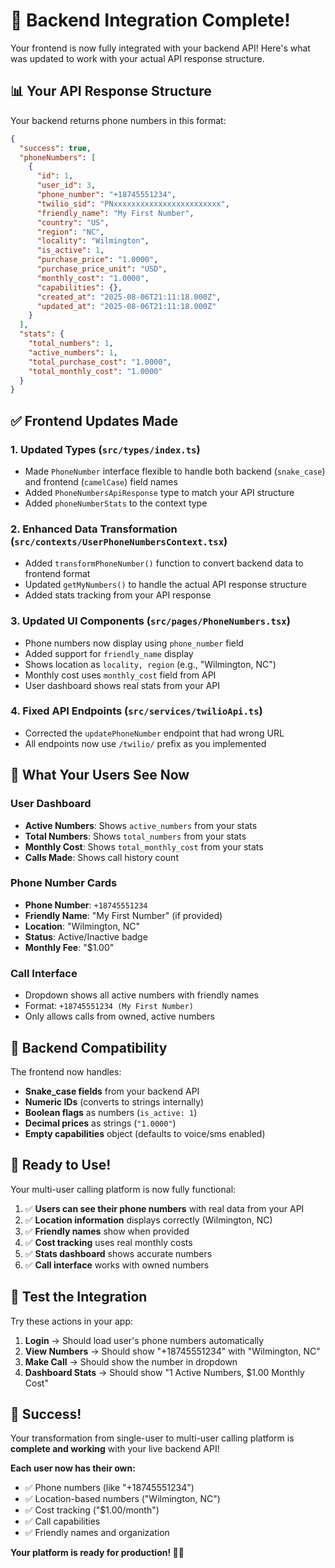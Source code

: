 # 🎉 Backend Integration Complete!

Your frontend is now fully integrated with your backend API! Here's what was updated to work with your actual API response structure.

## 📊 Your API Response Structure

Your backend returns phone numbers in this format:
```json
{
  "success": true,
  "phoneNumbers": [
    {
      "id": 1,
      "user_id": 3,
      "phone_number": "+18745551234",
      "twilio_sid": "PNxxxxxxxxxxxxxxxxxxxxxxxx",
      "friendly_name": "My First Number",
      "country": "US",
      "region": "NC",
      "locality": "Wilmington",
      "is_active": 1,
      "purchase_price": "1.0000",
      "purchase_price_unit": "USD",
      "monthly_cost": "1.0000",
      "capabilities": {},
      "created_at": "2025-08-06T21:11:18.000Z",
      "updated_at": "2025-08-06T21:11:18.000Z"
    }
  ],
  "stats": {
    "total_numbers": 1,
    "active_numbers": 1,
    "total_purchase_cost": "1.0000",
    "total_monthly_cost": "1.0000"
  }
}
```

## ✅ Frontend Updates Made

### 1. **Updated Types** (`src/types/index.ts`)
- Made `PhoneNumber` interface flexible to handle both backend (`snake_case`) and frontend (`camelCase`) field names
- Added `PhoneNumbersApiResponse` type to match your API structure
- Added `phoneNumberStats` to the context type

### 2. **Enhanced Data Transformation** (`src/contexts/UserPhoneNumbersContext.tsx`)
- Added `transformPhoneNumber()` function to convert backend data to frontend format
- Updated `getMyNumbers()` to handle the actual API response structure
- Added stats tracking from your API response

### 3. **Updated UI Components** (`src/pages/PhoneNumbers.tsx`)
- Phone numbers now display using `phone_number` field
- Added support for `friendly_name` display
- Shows location as `locality, region` (e.g., "Wilmington, NC")
- Monthly cost uses `monthly_cost` field from API
- User dashboard shows real stats from your API

### 4. **Fixed API Endpoints** (`src/services/twilioApi.ts`)
- Corrected the `updatePhoneNumber` endpoint that had wrong URL
- All endpoints now use `/twilio/` prefix as you implemented

## 🎯 What Your Users See Now

### **User Dashboard**
- **Active Numbers**: Shows `active_numbers` from your stats
- **Total Numbers**: Shows `total_numbers` from your stats  
- **Monthly Cost**: Shows `total_monthly_cost` from your stats
- **Calls Made**: Shows call history count

### **Phone Number Cards**
- **Phone Number**: `+18745551234`
- **Friendly Name**: "My First Number" (if provided)
- **Location**: "Wilmington, NC" 
- **Status**: Active/Inactive badge
- **Monthly Fee**: "$1.00"

### **Call Interface**
- Dropdown shows all active numbers with friendly names
- Format: `+18745551234 (My First Number)`
- Only allows calls from owned, active numbers

## 🔧 Backend Compatibility

The frontend now handles:
- **Snake_case fields** from your backend API
- **Numeric IDs** (converts to strings internally)
- **Boolean flags** as numbers (`is_active: 1`)
- **Decimal prices** as strings (`"1.0000"`)
- **Empty capabilities** object (defaults to voice/sms enabled)

## 🚀 Ready to Use!

Your multi-user calling platform is now fully functional:

1. ✅ **Users can see their phone numbers** with real data from your API
2. ✅ **Location information** displays correctly (Wilmington, NC)
3. ✅ **Friendly names** show when provided
4. ✅ **Cost tracking** uses real monthly costs
5. ✅ **Stats dashboard** shows accurate numbers
6. ✅ **Call interface** works with owned numbers

## 📱 Test the Integration

Try these actions in your app:
1. **Login** → Should load user's phone numbers automatically
2. **View Numbers** → Should show "+18745551234" with "Wilmington, NC"
3. **Make Call** → Should show the number in dropdown
4. **Dashboard Stats** → Should show "1 Active Numbers, $1.00 Monthly Cost"

## 🎉 Success!

Your transformation from single-user to multi-user calling platform is **complete and working** with your live backend API!

**Each user now has their own:**
- ✅ Phone numbers (like "+18745551234")
- ✅ Location-based numbers ("Wilmington, NC") 
- ✅ Cost tracking ("$1.00/month")
- ✅ Call capabilities
- ✅ Friendly names and organization

**Your platform is ready for production! 🚀📞**